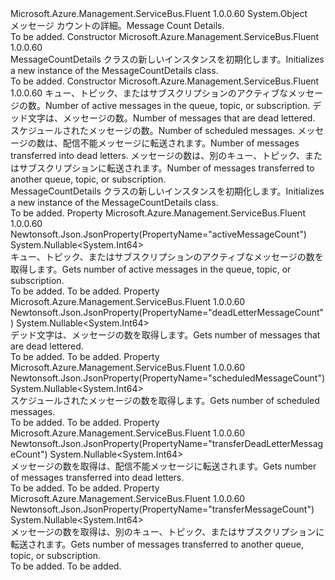 <Type Name="MessageCountDetails" FullName="Microsoft.Azure.Management.ServiceBus.Fluent.Models.MessageCountDetails">
  <TypeSignature Language="C#" Value="public class MessageCountDetails" />
  <TypeSignature Language="ILAsm" Value=".class public auto ansi beforefieldinit MessageCountDetails extends System.Object" />
  <TypeSignature Language="DocId" Value="T:Microsoft.Azure.Management.ServiceBus.Fluent.Models.MessageCountDetails" />
  <TypeSignature Language="VB.NET" Value="Public Class MessageCountDetails" />
  <TypeSignature Language="F#" Value="type MessageCountDetails = class" />
  <AssemblyInfo>
    <AssemblyName>Microsoft.Azure.Management.ServiceBus.Fluent</AssemblyName>
    <AssemblyVersion>1.0.0.60</AssemblyVersion>
  </AssemblyInfo>
  <Base>
    <BaseTypeName>System.Object</BaseTypeName>
  </Base>
  <Interfaces />
  <Docs>
    <summary>
            <span data-ttu-id="79d12-101">メッセージ カウントの詳細。</span><span class="sxs-lookup"><span data-stu-id="79d12-101">Message Count Details.</span></span>
            </summary>
    <remarks>To be added.</remarks>
  </Docs>
  <Members>
    <Member MemberName=".ctor">
      <MemberSignature Language="C#" Value="public MessageCountDetails ();" />
      <MemberSignature Language="ILAsm" Value=".method public hidebysig specialname rtspecialname instance void .ctor() cil managed" />
      <MemberSignature Language="DocId" Value="M:Microsoft.Azure.Management.ServiceBus.Fluent.Models.MessageCountDetails.#ctor" />
      <MemberSignature Language="VB.NET" Value="Public Sub New ()" />
      <MemberType>Constructor</MemberType>
      <AssemblyInfo>
        <AssemblyName>Microsoft.Azure.Management.ServiceBus.Fluent</AssemblyName>
        <AssemblyVersion>1.0.0.60</AssemblyVersion>
      </AssemblyInfo>
      <Parameters />
      <Docs>
        <summary>
            <span data-ttu-id="79d12-102">MessageCountDetails クラスの新しいインスタンスを初期化します。</span><span class="sxs-lookup"><span data-stu-id="79d12-102">Initializes a new instance of the MessageCountDetails class.</span></span>
            </summary>
        <remarks>To be added.</remarks>
      </Docs>
    </Member>
    <Member MemberName=".ctor">
      <MemberSignature Language="C#" Value="public MessageCountDetails (Nullable&lt;long&gt; activeMessageCount = null, Nullable&lt;long&gt; deadLetterMessageCount = null, Nullable&lt;long&gt; scheduledMessageCount = null, Nullable&lt;long&gt; transferDeadLetterMessageCount = null, Nullable&lt;long&gt; transferMessageCount = null);" />
      <MemberSignature Language="ILAsm" Value=".method public hidebysig specialname rtspecialname instance void .ctor(valuetype System.Nullable`1&lt;int64&gt; activeMessageCount, valuetype System.Nullable`1&lt;int64&gt; deadLetterMessageCount, valuetype System.Nullable`1&lt;int64&gt; scheduledMessageCount, valuetype System.Nullable`1&lt;int64&gt; transferDeadLetterMessageCount, valuetype System.Nullable`1&lt;int64&gt; transferMessageCount) cil managed" />
      <MemberSignature Language="DocId" Value="M:Microsoft.Azure.Management.ServiceBus.Fluent.Models.MessageCountDetails.#ctor(System.Nullable{System.Int64},System.Nullable{System.Int64},System.Nullable{System.Int64},System.Nullable{System.Int64},System.Nullable{System.Int64})" />
      <MemberSignature Language="VB.NET" Value="Public Sub New (Optional activeMessageCount As Nullable(Of Long) = null, Optional deadLetterMessageCount As Nullable(Of Long) = null, Optional scheduledMessageCount As Nullable(Of Long) = null, Optional transferDeadLetterMessageCount As Nullable(Of Long) = null, Optional transferMessageCount As Nullable(Of Long) = null)" />
      <MemberSignature Language="F#" Value="new Microsoft.Azure.Management.ServiceBus.Fluent.Models.MessageCountDetails : Nullable&lt;int64&gt; * Nullable&lt;int64&gt; * Nullable&lt;int64&gt; * Nullable&lt;int64&gt; * Nullable&lt;int64&gt; -&gt; Microsoft.Azure.Management.ServiceBus.Fluent.Models.MessageCountDetails" Usage="new Microsoft.Azure.Management.ServiceBus.Fluent.Models.MessageCountDetails (activeMessageCount, deadLetterMessageCount, scheduledMessageCount, transferDeadLetterMessageCount, transferMessageCount)" />
      <MemberType>Constructor</MemberType>
      <AssemblyInfo>
        <AssemblyName>Microsoft.Azure.Management.ServiceBus.Fluent</AssemblyName>
        <AssemblyVersion>1.0.0.60</AssemblyVersion>
      </AssemblyInfo>
      <Parameters>
        <Parameter Name="activeMessageCount" Type="System.Nullable&lt;System.Int64&gt;" />
        <Parameter Name="deadLetterMessageCount" Type="System.Nullable&lt;System.Int64&gt;" />
        <Parameter Name="scheduledMessageCount" Type="System.Nullable&lt;System.Int64&gt;" />
        <Parameter Name="transferDeadLetterMessageCount" Type="System.Nullable&lt;System.Int64&gt;" />
        <Parameter Name="transferMessageCount" Type="System.Nullable&lt;System.Int64&gt;" />
      </Parameters>
      <Docs>
        <param name="activeMessageCount"><span data-ttu-id="79d12-103">キュー、トピック、またはサブスクリプションのアクティブなメッセージの数。</span><span class="sxs-lookup"><span data-stu-id="79d12-103">Number of active messages in the queue, topic, or subscription.</span></span></param>
        <param name="deadLetterMessageCount"><span data-ttu-id="79d12-104">デッド文字は、メッセージの数。</span><span class="sxs-lookup"><span data-stu-id="79d12-104">Number of messages that are dead lettered.</span></span></param>
        <param name="scheduledMessageCount"><span data-ttu-id="79d12-105">スケジュールされたメッセージの数。</span><span class="sxs-lookup"><span data-stu-id="79d12-105">Number of scheduled messages.</span></span></param>
        <param name="transferDeadLetterMessageCount"><span data-ttu-id="79d12-106">メッセージの数は、配信不能メッセージに転送されます。</span><span class="sxs-lookup"><span data-stu-id="79d12-106">Number of messages transferred into dead letters.</span></span></param>
        <param name="transferMessageCount"><span data-ttu-id="79d12-107">メッセージの数は、別のキュー、トピック、またはサブスクリプションに転送されます。</span><span class="sxs-lookup"><span data-stu-id="79d12-107">Number of messages transferred to another queue, topic, or subscription.</span></span></param>
        <summary>
            <span data-ttu-id="79d12-108">MessageCountDetails クラスの新しいインスタンスを初期化します。</span><span class="sxs-lookup"><span data-stu-id="79d12-108">Initializes a new instance of the MessageCountDetails class.</span></span>
            </summary>
        <remarks>To be added.</remarks>
      </Docs>
    </Member>
    <Member MemberName="ActiveMessageCount">
      <MemberSignature Language="C#" Value="public Nullable&lt;long&gt; ActiveMessageCount { get; }" />
      <MemberSignature Language="ILAsm" Value=".property instance valuetype System.Nullable`1&lt;int64&gt; ActiveMessageCount" />
      <MemberSignature Language="DocId" Value="P:Microsoft.Azure.Management.ServiceBus.Fluent.Models.MessageCountDetails.ActiveMessageCount" />
      <MemberSignature Language="VB.NET" Value="Public ReadOnly Property ActiveMessageCount As Nullable(Of Long)" />
      <MemberSignature Language="F#" Value="member this.ActiveMessageCount : Nullable&lt;int64&gt;" Usage="Microsoft.Azure.Management.ServiceBus.Fluent.Models.MessageCountDetails.ActiveMessageCount" />
      <MemberType>Property</MemberType>
      <AssemblyInfo>
        <AssemblyName>Microsoft.Azure.Management.ServiceBus.Fluent</AssemblyName>
        <AssemblyVersion>1.0.0.60</AssemblyVersion>
      </AssemblyInfo>
      <Attributes>
        <Attribute>
          <AttributeName>Newtonsoft.Json.JsonProperty(PropertyName="activeMessageCount")</AttributeName>
        </Attribute>
      </Attributes>
      <ReturnValue>
        <ReturnType>System.Nullable&lt;System.Int64&gt;</ReturnType>
      </ReturnValue>
      <Docs>
        <summary>
            <span data-ttu-id="79d12-109">キュー、トピック、またはサブスクリプションのアクティブなメッセージの数を取得します。</span><span class="sxs-lookup"><span data-stu-id="79d12-109">Gets number of active messages in the queue, topic, or subscription.</span></span>
            </summary>
        <value>To be added.</value>
        <remarks>To be added.</remarks>
      </Docs>
    </Member>
    <Member MemberName="DeadLetterMessageCount">
      <MemberSignature Language="C#" Value="public Nullable&lt;long&gt; DeadLetterMessageCount { get; }" />
      <MemberSignature Language="ILAsm" Value=".property instance valuetype System.Nullable`1&lt;int64&gt; DeadLetterMessageCount" />
      <MemberSignature Language="DocId" Value="P:Microsoft.Azure.Management.ServiceBus.Fluent.Models.MessageCountDetails.DeadLetterMessageCount" />
      <MemberSignature Language="VB.NET" Value="Public ReadOnly Property DeadLetterMessageCount As Nullable(Of Long)" />
      <MemberSignature Language="F#" Value="member this.DeadLetterMessageCount : Nullable&lt;int64&gt;" Usage="Microsoft.Azure.Management.ServiceBus.Fluent.Models.MessageCountDetails.DeadLetterMessageCount" />
      <MemberType>Property</MemberType>
      <AssemblyInfo>
        <AssemblyName>Microsoft.Azure.Management.ServiceBus.Fluent</AssemblyName>
        <AssemblyVersion>1.0.0.60</AssemblyVersion>
      </AssemblyInfo>
      <Attributes>
        <Attribute>
          <AttributeName>Newtonsoft.Json.JsonProperty(PropertyName="deadLetterMessageCount")</AttributeName>
        </Attribute>
      </Attributes>
      <ReturnValue>
        <ReturnType>System.Nullable&lt;System.Int64&gt;</ReturnType>
      </ReturnValue>
      <Docs>
        <summary>
            <span data-ttu-id="79d12-110">デッド文字は、メッセージの数を取得します。</span><span class="sxs-lookup"><span data-stu-id="79d12-110">Gets number of messages that are dead lettered.</span></span>
            </summary>
        <value>To be added.</value>
        <remarks>To be added.</remarks>
      </Docs>
    </Member>
    <Member MemberName="ScheduledMessageCount">
      <MemberSignature Language="C#" Value="public Nullable&lt;long&gt; ScheduledMessageCount { get; }" />
      <MemberSignature Language="ILAsm" Value=".property instance valuetype System.Nullable`1&lt;int64&gt; ScheduledMessageCount" />
      <MemberSignature Language="DocId" Value="P:Microsoft.Azure.Management.ServiceBus.Fluent.Models.MessageCountDetails.ScheduledMessageCount" />
      <MemberSignature Language="VB.NET" Value="Public ReadOnly Property ScheduledMessageCount As Nullable(Of Long)" />
      <MemberSignature Language="F#" Value="member this.ScheduledMessageCount : Nullable&lt;int64&gt;" Usage="Microsoft.Azure.Management.ServiceBus.Fluent.Models.MessageCountDetails.ScheduledMessageCount" />
      <MemberType>Property</MemberType>
      <AssemblyInfo>
        <AssemblyName>Microsoft.Azure.Management.ServiceBus.Fluent</AssemblyName>
        <AssemblyVersion>1.0.0.60</AssemblyVersion>
      </AssemblyInfo>
      <Attributes>
        <Attribute>
          <AttributeName>Newtonsoft.Json.JsonProperty(PropertyName="scheduledMessageCount")</AttributeName>
        </Attribute>
      </Attributes>
      <ReturnValue>
        <ReturnType>System.Nullable&lt;System.Int64&gt;</ReturnType>
      </ReturnValue>
      <Docs>
        <summary>
            <span data-ttu-id="79d12-111">スケジュールされたメッセージの数を取得します。</span><span class="sxs-lookup"><span data-stu-id="79d12-111">Gets number of scheduled messages.</span></span>
            </summary>
        <value>To be added.</value>
        <remarks>To be added.</remarks>
      </Docs>
    </Member>
    <Member MemberName="TransferDeadLetterMessageCount">
      <MemberSignature Language="C#" Value="public Nullable&lt;long&gt; TransferDeadLetterMessageCount { get; }" />
      <MemberSignature Language="ILAsm" Value=".property instance valuetype System.Nullable`1&lt;int64&gt; TransferDeadLetterMessageCount" />
      <MemberSignature Language="DocId" Value="P:Microsoft.Azure.Management.ServiceBus.Fluent.Models.MessageCountDetails.TransferDeadLetterMessageCount" />
      <MemberSignature Language="VB.NET" Value="Public ReadOnly Property TransferDeadLetterMessageCount As Nullable(Of Long)" />
      <MemberSignature Language="F#" Value="member this.TransferDeadLetterMessageCount : Nullable&lt;int64&gt;" Usage="Microsoft.Azure.Management.ServiceBus.Fluent.Models.MessageCountDetails.TransferDeadLetterMessageCount" />
      <MemberType>Property</MemberType>
      <AssemblyInfo>
        <AssemblyName>Microsoft.Azure.Management.ServiceBus.Fluent</AssemblyName>
        <AssemblyVersion>1.0.0.60</AssemblyVersion>
      </AssemblyInfo>
      <Attributes>
        <Attribute>
          <AttributeName>Newtonsoft.Json.JsonProperty(PropertyName="transferDeadLetterMessageCount")</AttributeName>
        </Attribute>
      </Attributes>
      <ReturnValue>
        <ReturnType>System.Nullable&lt;System.Int64&gt;</ReturnType>
      </ReturnValue>
      <Docs>
        <summary>
            <span data-ttu-id="79d12-112">メッセージの数を取得は、配信不能メッセージに転送されます。</span><span class="sxs-lookup"><span data-stu-id="79d12-112">Gets number of messages transferred into dead letters.</span></span>
            </summary>
        <value>To be added.</value>
        <remarks>To be added.</remarks>
      </Docs>
    </Member>
    <Member MemberName="TransferMessageCount">
      <MemberSignature Language="C#" Value="public Nullable&lt;long&gt; TransferMessageCount { get; }" />
      <MemberSignature Language="ILAsm" Value=".property instance valuetype System.Nullable`1&lt;int64&gt; TransferMessageCount" />
      <MemberSignature Language="DocId" Value="P:Microsoft.Azure.Management.ServiceBus.Fluent.Models.MessageCountDetails.TransferMessageCount" />
      <MemberSignature Language="VB.NET" Value="Public ReadOnly Property TransferMessageCount As Nullable(Of Long)" />
      <MemberSignature Language="F#" Value="member this.TransferMessageCount : Nullable&lt;int64&gt;" Usage="Microsoft.Azure.Management.ServiceBus.Fluent.Models.MessageCountDetails.TransferMessageCount" />
      <MemberType>Property</MemberType>
      <AssemblyInfo>
        <AssemblyName>Microsoft.Azure.Management.ServiceBus.Fluent</AssemblyName>
        <AssemblyVersion>1.0.0.60</AssemblyVersion>
      </AssemblyInfo>
      <Attributes>
        <Attribute>
          <AttributeName>Newtonsoft.Json.JsonProperty(PropertyName="transferMessageCount")</AttributeName>
        </Attribute>
      </Attributes>
      <ReturnValue>
        <ReturnType>System.Nullable&lt;System.Int64&gt;</ReturnType>
      </ReturnValue>
      <Docs>
        <summary>
            <span data-ttu-id="79d12-113">メッセージの数を取得は、別のキュー、トピック、またはサブスクリプションに転送されます。</span><span class="sxs-lookup"><span data-stu-id="79d12-113">Gets number of messages transferred to another queue, topic, or subscription.</span></span>
            </summary>
        <value>To be added.</value>
        <remarks>To be added.</remarks>
      </Docs>
    </Member>
  </Members>
</Type>